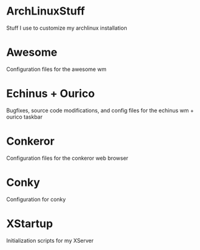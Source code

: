 ArchLinuxStuff
==============

Stuff I use to customize my archlinux installation


Awesome
==============
Configuration files for the awesome wm


Echinus + Ourico
==============
Bugfixes, source code modifications, and config files for the echinus wm + ourico taskbar


Conkeror
==============
Configuration files for the conkeror web browser


Conky
==============
Configuration for conky


XStartup
==============
Initialization scripts for my XServer
